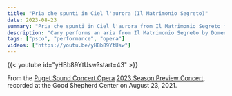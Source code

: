 ```yaml
---
title: "Pria che spunti in Ciel l'aurora (Il Matrimonio Segreto)"
date: 2023-08-23
summary: "Pria che spunti in Ciel l'aurora from Il Matrimonio Segreto from the 2023 PSCO Season Preview Concert"
description: "Cary performs an aria from Il Matrimonio Segreto by Domenico Cimarosa with Puget Sound Concert Opera in August 2023."
tags: ["psco", "performance", "opera"]
videos: ["https://youtu.be/yHBb89YtUsw"]
---
```

{{< youtube id="yHBb89YtUsw?start=43" >}}

From the [Puget Sound Concert Opera](https://www.pugetsoundconcertopera.org/) [2023 Season Preview Concert](http://www.pugetsoundconcertopera.org/studiopreview2023.html), recorded at the Good Shepherd Center on August 23, 2021.

